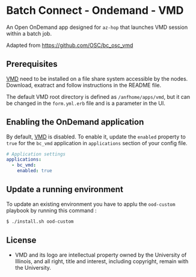 # Batch Connect - Ondemand - VMD
An Open OnDemand app designed for `az-hop` that launches VMD session within a batch job.

Adapted from https://github.com/OSC/bc_osc_vmd

## Prerequisites

[VMD] need to be installed on a file share system accessible by the nodes. 
Download, exatract and follow instructions in the README file.

The default VMD root directory is defined as `/anfhome/apps/vmd`, but it can be changed in the `form.yml.erb` file and is a parameter in the UI.

## Enabling the OnDemand application
By default, [VMD] is disabled. To enable it, update the `enabled` property to `true` for the `bc_vmd` application in `applications` section of your config file.

```yml
# Application settings
applications:
  - bc_vmd:
    enabled: true
```

## Update a running environment
To update an existing environment you have to applu the `ood-custom` playbook by running this command :
```bash
$ ./install.sh ood-custom
```

[VMD]: http://www.ks.uiuc.edu/Research/vmd/
## License

* VMD and its logo are intellectual property owned by the University of Illinois, and all right, 
title and interest, including copyright, remain with the University.